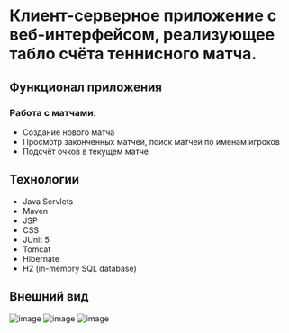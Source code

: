 
# Клиент-серверное приложение с веб-интерфейсом, реализующее табло счёта теннисного матча.  
## Функционал приложения
### Работа с матчами:

* Создание нового матча
* Просмотр законченных матчей, поиск матчей по именам игроков
* Подсчёт очков в текущем матче

## Технологии
* Java Servlets
* Maven
* JSP
* CSS
* JUnit 5
* Tomcat
* Hibernate
* H2 (in-memory SQL database)
  
## Внешний вид
![image](https://github.com/Aselivm/tennis-scoreboard/assets/121733252/0da1d0fd-38fc-47d4-9100-5c55f701ae73)
![image](https://github.com/Aselivm/tennis-scoreboard/assets/121733252/ef1b0d19-15aa-4a94-93b3-e639c9f0eef4)
![image](https://github.com/Aselivm/tennis-scoreboard/assets/121733252/3014ea57-6ccd-49f4-8140-3841ec2f040d)
